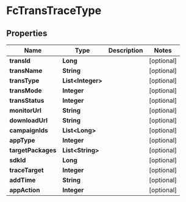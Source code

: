 

# FcTransTraceType


## Properties

Name | Type | Description | Notes
------------ | ------------- | ------------- | -------------
**transId** | **Long** |  |  [optional]
**transName** | **String** |  |  [optional]
**transType** | **List&lt;Integer&gt;** |  |  [optional]
**transMode** | **Integer** |  |  [optional]
**transStatus** | **Integer** |  |  [optional]
**monitorUrl** | **String** |  |  [optional]
**downloadUrl** | **String** |  |  [optional]
**campaignIds** | **List&lt;Long&gt;** |  |  [optional]
**appType** | **Integer** |  |  [optional]
**targetPackages** | **List&lt;String&gt;** |  |  [optional]
**sdkId** | **Long** |  |  [optional]
**traceTarget** | **Integer** |  |  [optional]
**addTime** | **String** |  |  [optional]
**appAction** | **Integer** |  |  [optional]



